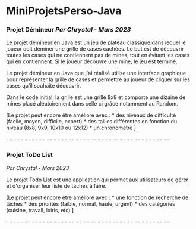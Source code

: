 # MiniProjetsPerso-Java

### Projet Démineur *Par Chrystal - Mars 2023*

Le projet démineur en Java est un jeu de plateau classique dans lequel le joueur doit déminer une grille de cases cachées. Le but est de découvrir toutes les cases qui ne contiennent pas de mines, tout en évitant les cases qui en contiennent. Si le joueur découvre une mine, le jeu est terminé.

Le projet démineur en Java que j'ai réalisé utilise une interface graphique pour représenter la grille de cases et permettre au joueur de cliquer sur les cases qu'il souhaite découvrir. 

Dans le code initial, la grille est une grille 8x8 et comporte une dizaine de mines placé aléatoirement dans celle ci grâce notamment au Random.

[Le projet peut encore être amélioré avec :
    * des niveaux de difficulté (facile, moyen, difficile, expert)
    * des tailles différentes en fonction du niveau (8x8, 9x9, 10x10 ou 12x12)
    * un chronomètre
]

**- - - - - - - - - - - - - - - - - - - - - - - - - - - - - - - - - - - - - - - - - - - - -**

### Projet ToDo List
*Par Chrystal - Mars 2023*

Le projet Todo List est une application qui permet aux utilisateurs de gérer et d'organiser leur liste de tâches à faire. 

[Le projet peut encore être amélioré avec :
    * une fonction de recherche de tâches
    * des priorités (faible, normal, haute, urgent)
    * des catégories (cuisine, travail, loiris, etc)
]

**- - - - - - - - - - - - - - - - - - - - - - - - - - - - - - - - - - - - - - - - - - - - -**